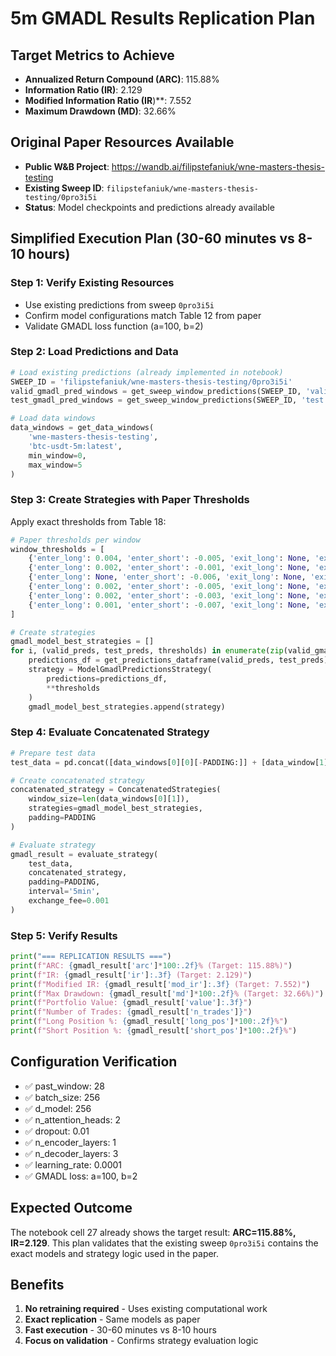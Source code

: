 # 5m GMADL Results Replication Plan

## Target Metrics to Achieve
- **Annualized Return Compound (ARC)**: 115.88%
- **Information Ratio (IR)**: 2.129
- **Modified Information Ratio (IR**)**: 7.552
- **Maximum Drawdown (MD)**: 32.66%

## Original Paper Resources Available
- **Public W&B Project**: https://wandb.ai/filipstefaniuk/wne-masters-thesis-testing
- **Existing Sweep ID**: `filipstefaniuk/wne-masters-thesis-testing/0pro3i5i`
- **Status**: Model checkpoints and predictions already available

## Simplified Execution Plan (30-60 minutes vs 8-10 hours)

### Step 1: Verify Existing Resources
- Use existing predictions from sweep `0pro3i5i`
- Confirm model configurations match Table 12 from paper
- Validate GMADL loss function (a=100, b=2)

### Step 2: Load Predictions and Data
```python
# Load existing predictions (already implemented in notebook)
SWEEP_ID = 'filipstefaniuk/wne-masters-thesis-testing/0pro3i5i'
valid_gmadl_pred_windows = get_sweep_window_predictions(SWEEP_ID, 'valid')
test_gmadl_pred_windows = get_sweep_window_predictions(SWEEP_ID, 'test')

# Load data windows
data_windows = get_data_windows(
    'wne-masters-thesis-testing',
    'btc-usdt-5m:latest',
    min_window=0, 
    max_window=5
)
```

### Step 3: Create Strategies with Paper Thresholds
Apply exact thresholds from Table 18:

```python
# Paper thresholds per window
window_thresholds = [
    {'enter_long': 0.004, 'enter_short': -0.005, 'exit_long': None, 'exit_short': None},  # W1
    {'enter_long': 0.002, 'enter_short': -0.001, 'exit_long': None, 'exit_short': None},  # W2
    {'enter_long': None, 'enter_short': -0.006, 'exit_long': None, 'exit_short': 0.003},  # W3
    {'enter_long': 0.002, 'enter_short': -0.005, 'exit_long': None, 'exit_short': None},  # W4
    {'enter_long': 0.002, 'enter_short': -0.003, 'exit_long': None, 'exit_short': None},  # W5
    {'enter_long': 0.001, 'enter_short': -0.007, 'exit_long': None, 'exit_short': None},  # W6
]

# Create strategies
gmadl_model_best_strategies = []
for i, (valid_preds, test_preds, thresholds) in enumerate(zip(valid_gmadl_pred_windows, test_gmadl_pred_windows, window_thresholds)):
    predictions_df = get_predictions_dataframe(valid_preds, test_preds)
    strategy = ModelGmadlPredictionsStrategy(
        predictions=predictions_df,
        **thresholds
    )
    gmadl_model_best_strategies.append(strategy)
```

### Step 4: Evaluate Concatenated Strategy
```python
# Prepare test data
test_data = pd.concat([data_windows[0][0][-PADDING:]] + [data_window[1] for data_window in data_windows])

# Create concatenated strategy
concatenated_strategy = ConcatenatedStrategies(
    window_size=len(data_windows[0][1]),
    strategies=gmadl_model_best_strategies,
    padding=PADDING
)

# Evaluate strategy
gmadl_result = evaluate_strategy(
    test_data, 
    concatenated_strategy,
    padding=PADDING, 
    interval='5min',
    exchange_fee=0.001
)
```

### Step 5: Verify Results
```python
print("=== REPLICATION RESULTS ===")
print(f"ARC: {gmadl_result['arc']*100:.2f}% (Target: 115.88%)")
print(f"IR: {gmadl_result['ir']:.3f} (Target: 2.129)")
print(f"Modified IR: {gmadl_result['mod_ir']:.3f} (Target: 7.552)")
print(f"Max Drawdown: {gmadl_result['md']*100:.2f}% (Target: 32.66%)")
print(f"Portfolio Value: {gmadl_result['value']:.3f}")
print(f"Number of Trades: {gmadl_result['n_trades']}")
print(f"Long Position %: {gmadl_result['long_pos']*100:.2f}%")
print(f"Short Position %: {gmadl_result['short_pos']*100:.2f}%")
```

## Configuration Verification
- ✅ past_window: 28
- ✅ batch_size: 256
- ✅ d_model: 256
- ✅ n_attention_heads: 2
- ✅ dropout: 0.01
- ✅ n_encoder_layers: 1
- ✅ n_decoder_layers: 3
- ✅ learning_rate: 0.0001
- ✅ GMADL loss: a=100, b=2

## Expected Outcome
The notebook cell 27 already shows the target result: **ARC=115.88%, IR=2.129**. This plan validates that the existing sweep `0pro3i5i` contains the exact models and strategy logic used in the paper.

## Benefits
1. **No retraining required** - Uses existing computational work
2. **Exact replication** - Same models as paper
3. **Fast execution** - 30-60 minutes vs 8-10 hours
4. **Focus on validation** - Confirms strategy evaluation logic